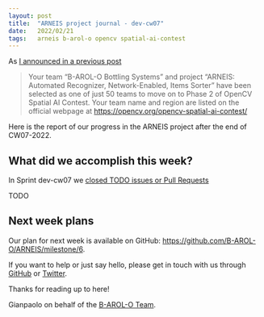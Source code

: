 ```yaml
---
layout: post
title:  "ARNEIS project journal - dev-cw07"
date:   2022/02/21
tags: 	arneis b-arol-o opencv spatial-ai-contest
---
```


<!--
<a href="https://opencv.org/opencv-spatial-ai-contest/#finalists"><img src="https://user-images.githubusercontent.com/75182/146637995-3266f15d-81a4-4470-a337-965404340121.jpg" alt="OpenCV Spatial AI Contest Finalist" width="40%"></a>

Welcome to our weekly status report of the [ARNEIS project](https://github.com/B-AROL-O/ARNEIS)!
-->

As [I announced in a previous post](https://gmacario.github.io/posts/2021-12-18-arneis-spatial-ai-finalist)

> Your team “B-AROL-O Bottling Systems” and project “ARNEIS: Automated Recognizer, Network-Enabled, Items Sorter” have been selected as one of just 50 teams to move on to Phase 2 of OpenCV Spatial AI Contest.
> Your team name and region are listed on the official webpage at <https://opencv.org/opencv-spatial-ai-contest/​>

Here is the report of our progress in the ARNEIS project after the end of CW07-2022.

## What did we accomplish this week?

In Sprint dev-cw07 we [closed TODO issues or Pull Requests](https://github.com/B-AROL-O/ARNEIS/milestone/5?closed=1)

<!-- TODO: Add screenshot of <https://github.com/orgs/B-AROL-O/projects/1/views/5> -->

TODO

<!-- TODO: Move here leftovers from dev-cw05 -->

## Next week plans

Our plan for next week is available on GitHub: <https://github.com/B-AROL-O/ARNEIS/milestone/6>.

<!-- TODO: Add screenshot of <https://github.com/orgs/B-AROL-O/projects/1/views/1> -->

If you want to help or just say hello, please get in touch with us through [GitHub](https://github.com/B-AROL-O/ARNEIS) or [Twitter](https://twitter.com/baroloteam).

Thanks for reading up to here!

Gianpaolo on behalf of the [B-AROL-O Team](https://github.com/b-arol-o).

<!-- EOF -->
